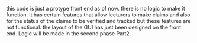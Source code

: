 this code is just a protype front end as of now. there is no logic to make it function.
it has certain features that allow lecturers to make claims and also for the status of the claims to be verified and tracked 
but these features are not functional. the layout of the GUI has just been designed on the front end.
Logic will be made in the second phase Part2.

